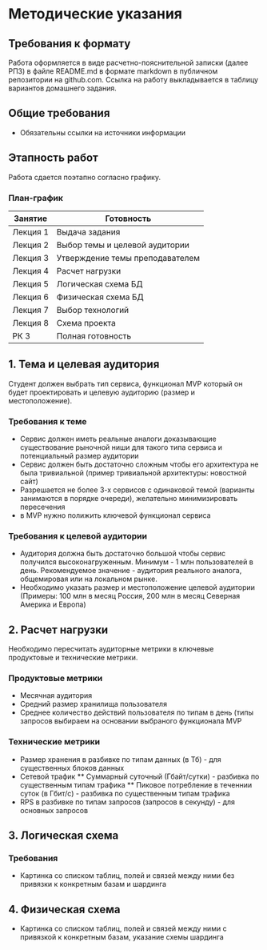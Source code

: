 # Методические указания
## Требования к формату
Работа оформляется в виде расчетно-пояснительной записки (далее РПЗ) в файле README.md в формате markdown в публичном репозитории на github.com. Ссылка на работу выкладывается в таблицу вариантов домашнего задания.
## Общие требования
* Обязательны ссылки на источники информации
## Этапность работ
Работа сдается поэтапно согласно графику.
### План-график
Занятие  | Готовность
---------| --------------------------------
Лекция 1 | Выдача задания
Лекция 2 | Выбор темы и целевой аудитории
Лекция 3 | Утверждение темы преподавателем
Лекция 4 | Расчет нагрузки
Лекция 5 | Логическая схема БД
Лекция 6 | Физическая схема БД
Лекция 7 | Выбор технологий
Лекция 8 | Схема проекта
РК 3     | Полная готовность
## 1. Тема и целевая аудитория
Студент должен выбрать тип сервиса, функционал MVP который он будет проектировать и целевую аудиторию (размер и местоположение).
### Требования к теме
* Сервис должен иметь реальные аналоги доказывающие существование рыночной ниши для такого типа сервиса и потенциальный размер аудитории
* Сервис должен быть достаточно сложным чтобы его архитектура не была тривиальной (пример тривиальной архитектуры: новостной сайт)
* Разрешается не более 3-х сервисов с одинаковой темой (варианты занимаются в порядке очереди), желательно минимизировать пересечения
* в MVP нужно полижить ключевой функционал сервиса
### Требования к целевой аудитории
* Аудитория должна быть достаточно большой чтобы сервис получился высоконагруженным. Минимум - 1 млн пользователей в день. Рекомендуемое значение - аудитория реального аналога, общемировая или на локальном рынке.
* Необходимо указать размер и местоположение целевой аудитории (Примеры: 100 млн в месяц Россия, 200 млн в месяц Северная Америка и Европа)
## 2. Расчет нагрузки
Необходимо пересчитать аудиторные метрики в ключевые продуктовые и технические метрики.
### Продуктовые метрики
* Месячная аудитория
* Средний размер хранилища пользователя
* Среднее количество действий пользователя по типам в день (типы запросов выбираем на основании выбраного функционала MVP
### Технические метрики
* Размер хранения в разбивке по типам данных (в Тб) - для существенных блоков данных
* Сетевой трафик
** Суммарный суточный (Гбайт/сутки) - разбивка по существенным типам трафика
** Пиковое потребление в теченнии суток (в Гбит/с) - разбивка по существенным типам трафика
* RPS в разбивке по типам запросов (запросов в секунду) - для основных запросов
## 3. Логическая схема
### Требования
* Картинка со списком таблиц, полей и связей между ними без привязки к конкретным базам и шардинга
## 4. Физическая схема
* Картинка со списком таблиц, полей и связей между ними с привязкой к конкретным базам, указание схемы шардинга
